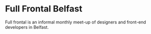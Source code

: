 Full Frontal Belfast
====================

Full frontal is an informal monthly meet-up of designers and front-end developers in Belfast.
